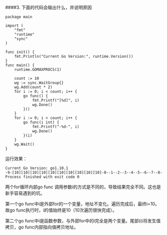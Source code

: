 ####3. 下面的代码会输出什么，并说明原因
~~~
package main

import (
	"fmt"
	"runtime"
	"sync"
)

func init() {
	fmt.Println("Current Go Version:", runtime.Version())
}
func main() {
	runtime.GOMAXPROCS(1)

	count := 10
	wg := sync.WaitGroup{}
	wg.Add(count * 2)
	for i := 0; i < count; i++ {
		go func() {
			fmt.Printf("[%d]", i)
			wg.Done()
		}()
	}
	for i := 0; i < count; i++ {
		go func(i int) {
			fmt.Printf("-%d-", i)
			wg.Done()
		}(i)
	}
	wg.Wait()
}
~~~
运行效果：
~~~
Current Go Version: go1.10.1
-9-[10][10][10][10][10][10][10][10][10][10]-0--1--2--3--4--5--6--7--8-
Process finished with exit code 0
~~~

两个for循环内部go func 调用参数i的方式是不同的，导致结果完全不同。这也是新手容易遇到的坑。

第一个go func中i是外部for的一个变量，地址不变化。遍历完成后，最终i=10。故go func执行时，i的值始终是10（10次遍历很快完成）。

第二个go func中i是函数参数，与外部for中的i完全是两个变量。尾部(i)将发生值拷贝，go func内部指向值拷贝地址。